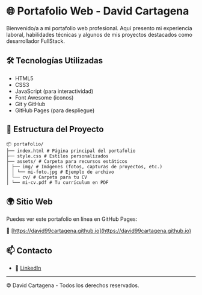 # 🌐 Portafolio Web - David Cartagena

Bienvenido/a a mi portafolio web profesional. Aquí presento mi experiencia laboral, habilidades técnicas y algunos de mis proyectos destacados como desarrollador FullStack.

## 🛠️ Tecnologías Utilizadas

- HTML5
- CSS3
- JavaScript (para interactividad)
- Font Awesome (iconos)
- Git y GitHub
- GitHub Pages (para despliegue)

## 📁 Estructura del Proyecto

```env
📦 portafolio/
├── index.html # Página principal del portafolio
├── style.css # Estilos personalizados
├── assets/ # Carpeta para recursos estáticos
│ ├── img/ # Imágenes (fotos, capturas de proyectos, etc.)
│ │ └── mi-foto.jpg # Ejemplo de archivo
│ └── cv/ # Carpeta para tu CV
│ └── mi-cv.pdf # Tu currículum en PDF
```

## 🌍 Sitio Web

Puedes ver este portafolio en línea en GitHub Pages:

🔗 [https://david99cartagena.github.io](https://david99cartagena.github.io)

## 📫 Contacto

- 💼 [LinkedIn](https://co.linkedin.com/public-profile/in/david-stevens-cartagena-navarro-248619199)

---

© David Cartagena - Todos los derechos reservados.

